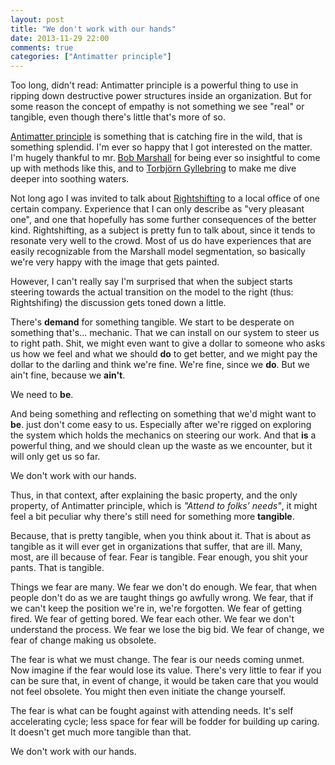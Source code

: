 ```yaml
---
layout: post
title: "We don't work with our hands" 
date: 2013-11-29 22:00
comments: true
categories: ["Antimatter principle"]
---
```


Too long, didn't read: 
Antimatter principle is a powerful thing to use in ripping down destructive power structures inside an organization. But for some reason the concept of empathy is not something we see "real" or tangible, even though there's little that's more of so.

[Antimatter principle](http://flowchainsensei.wordpress.com/2013/10/12/the-antimatter-principle/) is something that is catching fire in the wild, that is something splendid. I'm ever so happy that I got interested on the matter. I'm hugely thankful to mr. [Bob Marshall](https://twitter.com/flowchainsensei) for being ever so insightful to come up with methods like this, and to [Torbjörn Gyllebring](https://twitter.com/drunkcod) to make me dive deeper into soothing waters.

Not long ago I was invited to talk about [Rightshifting](http://flowchainsensei.wordpress.com/rightshifting/) to a local office of one certain company. Experience that I can only describe as "very pleasant one", and one that hopefully has some further consequences of the better kind. Rightshifting, as a subject is pretty fun to talk about, since it tends to resonate very well to the crowd. Most of us do have experiences that are easily recognizable from the Marshall model segmentation, so basically we're very happy with the image that gets painted.

However, I can't really say I'm surprised that when the subject starts steering towards the actual transition on the model to the right (thus: Rightshifing) the discussion gets toned down a little.

There's **demand** for something tangible. We start to be desperate on something that's... mechanic. That we can install on our system to steer us to right path. Shit, we might even want to give a dollar to someone who asks us how we feel and what we should **do** to get better, and we might pay the dollar to the darling and think we're fine. We're fine, since we **do**. But we ain't fine, because we **ain't**.

We need to **be**.

And being something and reflecting on something that we'd might want to **be**. just don't come easy to us. Especially after we're rigged on exploring the system which holds the mechanics on steering our work. And that **is** a powerful thing, and we should clean up the waste as we encounter, but it will only get us so far.

We don't work with our hands.

Thus, in that context, after explaining the basic property, and the only property, of Antimatter principle, which is *"Attend to folks’ needs"*, it might feel a bit peculiar why there's still need for something more **tangible**.

Because, that is pretty tangible, when you think about it. That is about as tangible as it will ever get in organizations that suffer, that are ill. Many, most, are ill because of fear. Fear is tangible. Fear enough, you shit your pants. That is tangible.

Things we fear are many. We fear we don't do enough. We fear, that when people don't do as we are taught things go awfully wrong. We fear, that if we can't keep the position we're in, we're forgotten. We fear of getting fired. We fear of getting bored. We fear each other. We fear we don't understand the process. We fear we lose the big bid. We fear of change, we fear of change making us obsolete.

The fear is what we must change. The fear is our needs coming unmet. Now imagine if the fear would lose its value. There's very little to fear if you can be sure that, in event of change, it would be taken care that you would not feel obsolete. You might then even initiate the change yourself.

The fear is what can be fought against with attending needs. It's self accelerating cycle; less space for fear will be fodder for  building up caring. It doesn't get much more tangible than that.

We don't work with our hands.
